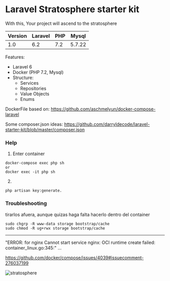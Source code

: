 # Laravel Stratosphere starter kit

With this, Your project will ascend to the stratosphere

| Version | Laravel | PHP | Mysql |
| ------------- | ------------- | ------------- |  ------------- |
| 1.0 | 6.2 | 7.2 | 5.7.22 |

Features:
- Laravel 6
- Docker (PHP 7.2, Mysql)
- Structure: 
  - Services
  - Repositories
  - Value Objects
  - Enums

DockerFile based on:
https://github.com/aschmelyun/docker-compose-laravel

Some composer.json ideas:
https://github.com/darryldecode/laravel-starter-kit/blob/master/composer.json

### Help
1. Enter container
```
docker-compose exec php sh
or
docker exec -it php sh
```

2.
```
php artisan key:generate.
```

### Troubleshooting

tirarlos afuera, aunque quizas haga falta hacerlo dentro del container
```
sudo chgrp -R www-data storage bootstrap/cache
sudo chmod -R ug+rwx storage bootstrap/cache
```

---
"ERROR: for nginx  Cannot start service nginx: OCI runtime create failed: container_linux.go:345:" ...

https://github.com/docker/compose/issues/4039#issuecomment-276037199

![stratosphere](https://i.ytimg.com/vi/2Z7x4FOSfBk/hqdefault.jpg)
